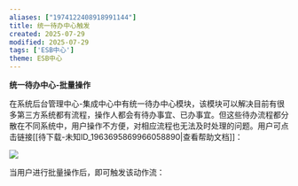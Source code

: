 ```yaml
---
aliases: ["1974122408918991144"]
title: 统一待办中心触发
created: 2025-07-29
modified: 2025-07-29
tags: ['ESB中心']
theme: ESB中心
---
```


**统一待办中心-批量操作**

在系统后台管理中心-集成中心中有统一待办中心模块，该模块可以解决目前有很多第三方系统都有流程，操作人都会有待办事宜、已办事宜。但这些待办流程都分散在不同系统中，用户操作不方便，对相应流程也无法及时处理的问题。用户可点击链接[[待下载-未知ID_1963695869966058890|查看帮助文档]]：

![](https://myhelpdoc.oss-cn-heyuan.aliyuncs.com/mdimages/c35d18fc49d3769a46e690f92ec97012.jpg)

当用户进行批量操作后，即可触发该动作流：

